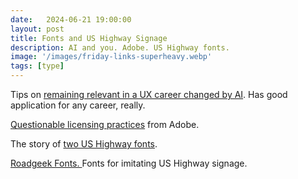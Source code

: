 ```yaml
---
date:   2024-06-21 19:00:00
layout: post
title: Fonts and US Highway Signage
description: AI and you. Adobe. US Highway fonts.
image: '/images/friday-links-superheavy.webp'
tags: [type]
---
```


Tips on [remaining relevant in a UX career changed by AI](https://jarango.com/2024/06/09/three-things-i-know/). Has good application for any career, really.

[Questionable licensing practices](https://www.creativeboom.com/resources/should-you-ditch-photoshop-with-immediate-effect/) from Adobe.

The story of [two US Highway fonts](https://www.youtube.com/watch?v=eky17clTEeQ).

[Roadgeek Fonts. ](https://github.com/sammdot/roadgeek-fonts)Fonts for imitating US Highway signage.
